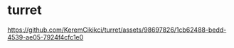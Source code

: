 # turret

https://github.com/KeremCikikci/turret/assets/98697826/1cb62488-bedd-4539-ae05-7924f4cfc1e0

